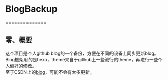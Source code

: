 # BlogBackup
==============

## 零、概要
这个项目是个人github blog的一个备份，方便在不同的设备上同步更新blog。Blog框架用的是hexo，theme来自于github上一些流行的theme，再进行一些个人偏好的修改。
</br>
至于CSDN上的[blog](http://blog.csdn.net/jiangwlee/)，可能不会有太多更新。

